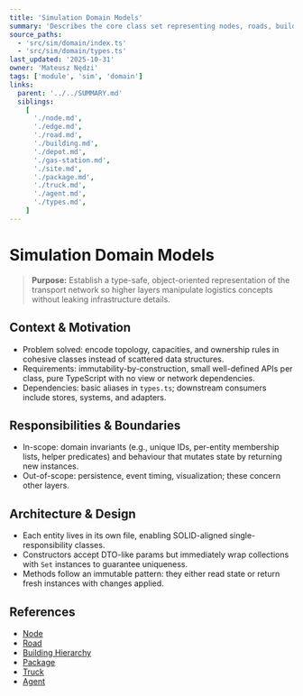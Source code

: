 ```yaml
---
title: 'Simulation Domain Models'
summary: 'Describes the core class set representing nodes, roads, buildings, vehicles, agents, and packages that make up the logistics world state.'
source_paths:
  - 'src/sim/domain/index.ts'
  - 'src/sim/domain/types.ts'
last_updated: '2025-10-31'
owner: 'Mateusz Nędzi'
tags: ['module', 'sim', 'domain']
links:
  parent: '../../SUMMARY.md'
  siblings:
    [
      './node.md',
      './edge.md',
      './road.md',
      './building.md',
      './depot.md',
      './gas-station.md',
      './site.md',
      './package.md',
      './truck.md',
      './agent.md',
      './types.md',
    ]
---
```


# Simulation Domain Models

> **Purpose:** Establish a type-safe, object-oriented representation of the transport network so higher layers manipulate logistics concepts without leaking infrastructure details.

## Context & Motivation

- Problem solved: encode topology, capacities, and ownership rules in cohesive classes instead of scattered data structures.
- Requirements: immutability-by-construction, small well-defined APIs per class, pure TypeScript with no view or network dependencies.
- Dependencies: basic aliases in `types.ts`; downstream consumers include stores, systems, and adapters.

## Responsibilities & Boundaries

- In-scope: domain invariants (e.g., unique IDs, per-entity membership lists, helper predicates) and behaviour that mutates state by returning new instances.
- Out-of-scope: persistence, event timing, visualization; these concern other layers.

## Architecture & Design

- Each entity lives in its own file, enabling SOLID-aligned single-responsibility classes.
- Constructors accept DTO-like params but immediately wrap collections with `Set` instances to guarantee uniqueness.
- Methods follow an immutable pattern: they either read state or return fresh instances with changes applied.

## References

- [Node](./node.md)
- [Road](./road.md)
- [Building Hierarchy](./building.md)
- [Package](./package.md)
- [Truck](./truck.md)
- [Agent](./agent.md)

